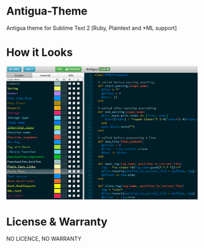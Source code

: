 Antigua-Theme
=============

Antigua theme for Sublime Text 2 [Ruby, Plaintext and *ML support]


How it Looks
=============

![My image](https://raw.githubusercontent.com/Epigene/Antigua-Theme/gh-pages/Untitled.png)

License & Warranty
=============

NO LICENCE, NO WARRANTY
